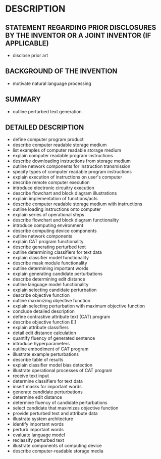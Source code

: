 # DESCRIPTION

## STATEMENT REGARDING PRIOR DISCLOSURES BY THE INVENTOR OR A JOINT INVENTOR (IF APPLICABLE)

- disclose prior art

## BACKGROUND OF THE INVENTION

- motivate natural language processing

## SUMMARY

- outline perturbed text generation

## DETAILED DESCRIPTION

- define computer program product
- describe computer readable storage medium
- list examples of computer readable storage medium
- explain computer readable program instructions
- describe downloading instructions from storage medium
- outline network components for instruction transmission
- specify types of computer readable program instructions
- explain execution of instructions on user's computer
- describe remote computer execution
- introduce electronic circuitry execution
- describe flowchart and block diagram illustrations
- explain implementation of functions/acts
- describe computer readable storage medium with instructions
- outline loading instructions onto computer
- explain series of operational steps
- describe flowchart and block diagram functionality
- introduce computing environment
- describe computing device components
- outline network components
- explain CAT program functionality
- describe generating perturbed text
- outline determining classifiers for text data
- explain classifier model functionality
- describe mask module functionality
- outline determining important words
- explain generating candidate perturbations
- describe determining edit distance
- outline language model functionality
- explain selecting candidate perturbation
- describe objective function
- outline maximizing objective function
- explain selecting perturbation with maximum objective function
- conclude detailed description
- define contrastive attribute text (CAT) program
- describe objective function E.1
- explain attribute classifiers
- detail edit distance calculation
- quantify fluency of generated sentence
- introduce hyperparameters
- outline embodiment of CAT program
- illustrate example perturbations
- describe table of results
- explain classifier model bias detection
- illustrate operational processes of CAT program
- receive text input
- determine classifiers for text data
- insert masks for important words
- generate candidate perturbations
- determine edit distance
- determine fluency of candidate perturbations
- select candidate that maximizes objective function
- provide perturbed text and attribute data
- illustrate system architecture
- identify important words
- perturb important words
- evaluate language model
- reclassify perturbed text
- illustrate components of computing device
- describe computer-readable storage media

